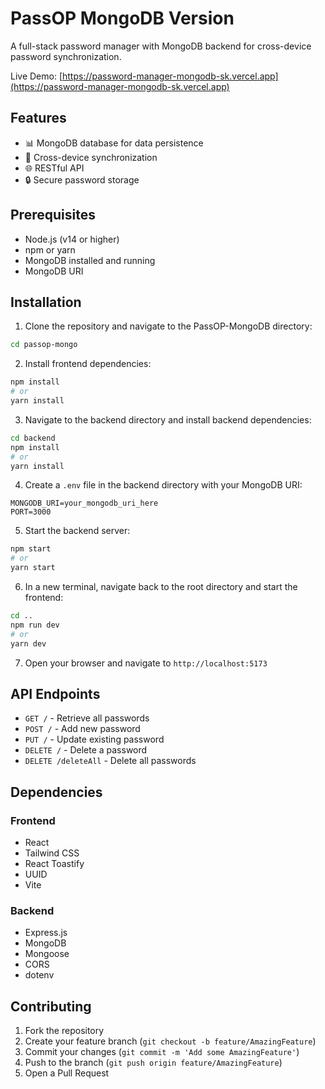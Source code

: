 # PassOP MongoDB Version

A full-stack password manager with MongoDB backend for cross-device password synchronization.

Live Demo: [https://password-manager-mongodb-sk.vercel.app](https://password-manager-mongodb-sk.vercel.app)

## Features

- 📊 MongoDB database for data persistence
- 🔄 Cross-device synchronization
- 🌐 RESTful API
- 🔒 Secure password storage

## Prerequisites

- Node.js (v14 or higher)
- npm or yarn
- MongoDB installed and running
- MongoDB URI

## Installation

1. Clone the repository and navigate to the PassOP-MongoDB directory:
```bash
cd passop-mongo
```

2. Install frontend dependencies:
```bash
npm install
# or
yarn install
```

3. Navigate to the backend directory and install backend dependencies:
```bash
cd backend
npm install
# or
yarn install
```

4. Create a `.env` file in the backend directory with your MongoDB URI:
```env
MONGODB_URI=your_mongodb_uri_here
PORT=3000
```

5. Start the backend server:
```bash
npm start
# or
yarn start
```

6. In a new terminal, navigate back to the root directory and start the frontend:
```bash
cd ..
npm run dev
# or
yarn dev
```

7. Open your browser and navigate to `http://localhost:5173`


## API Endpoints

- `GET /` - Retrieve all passwords
- `POST /` - Add new password
- `PUT /` - Update existing password
- `DELETE /` - Delete a password
- `DELETE /deleteAll` - Delete all passwords

## Dependencies

### Frontend
- React
- Tailwind CSS
- React Toastify
- UUID
- Vite

### Backend
- Express.js
- MongoDB
- Mongoose
- CORS
- dotenv

## Contributing

1. Fork the repository
2. Create your feature branch (`git checkout -b feature/AmazingFeature`)
3. Commit your changes (`git commit -m 'Add some AmazingFeature'`)
4. Push to the branch (`git push origin feature/AmazingFeature`)
5. Open a Pull Request
